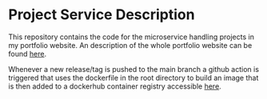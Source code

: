 # Project Service Description
This repository contains the code for the microservice handling projects in my portfolio website. An description of the whole portfolio website can be found [here](https://github.com/nelsonJanusson/portfolio_description).

Whenever a new release/tag is pushed to the main branch a github action is triggered that uses the dockerfile in the root directory to build an image that is then added to 
a dockerhub container registry accessible [here](https://hub.docker.com/repository/docker/nelsonjanusson/portfolio_project/general).
